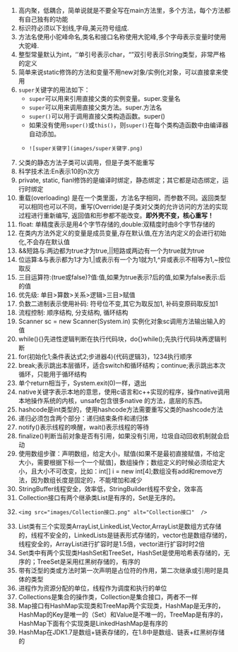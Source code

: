 1. 高内聚，低耦合，简单说就是不要全写在main方法里，多个方法，每个方法都有自己独有的功能
2. 标识符必须以下划线,字母,美元符号组成.
3. 方法名使用小驼峰命名,类名和接口名称使用大驼峰,多个字母表示变量时使用大驼峰.
4. 整型常量默认为int，‘’单引号表示char，“”双引号表示String类型，非常严格的定义
5. 简单来说static修饰的方法和变量不用new对象/实例化对象，可以直接拿来使用
6. `super`关键字的用法如下：
   - `super`可以用来引用直接父类的实例变量。super.变量名
   - `super`可以用来调用直接父类方法。super.方法名
   - `super()`可以用于调用直接父类构造函数。super()
   - 如果没有使用`super()`或`this()`，则`super()`在每个类构造函数中由编译器自动添加。
   -     ![super关键字](images/super关键字.png)
7. 父类的静态方法子类可以调用，但是子类不能重写
8. 科学技术法:En表示10的n次方
9. private, static, fianl修饰的是编译时绑定，静态绑定；其它都是动态绑定，运行时绑定
10. 重载(overloading) 是在一个类里面，方法名字相同，而参数不同。返回类型可以相同也可以不同，重写(Override)是子类对父类的允许访问的方法的实现过程进行重新编写, 返回值和形参都不能改变。**即外壳不变，核心重写！**
11. float: 单精度表示是用4个字节存储的,double:双精度时由8个字节存储的
12. 在类内方法外定义的变量是成员变量,存在默认值,在方法内定义的会进行初始化,不会存在默认值
13. &&短路与:两边都为true才为true,||短路或两边有一个为true就为true
14. 位运算:&与表示都为1才为1,|或表示有一个为1就为1,^异或表示不相等为1,~按位取反
15. 三目运算符:(true或false)?值:值,如果为true表示?后的值,如果为false表示:后的值
16. 优先级: 单目>算数>关系>逻辑>三目>赋值
17. 负数二进制表示使用补码: 符号位不变,其它为取反加1, 补码变原码取反加1
18. 流程控制: 顺序结构, 分支结构, 循环结构
19. Scanner sc = new Scanner(System.in) 实例化对象sc调用方法输出输入的值
20. while(){}先进性逻辑判断在执行代码块，do{}while();先执行代码块再逻辑判断
21. for(初始化1;条件表达式2;步进器4){代码逻辑3}，1234执行顺序
22. break;表示跳出本层循环，适合switch和循环结构；continue;表示跳出本次循环，只能用于循环结构
23. 单个return相当于，System.exit(0)一样，退出
24. native关键字表示本地的意思，使用c语言和c++实现的程序，操作native调用本地操作系统的内核，unsafe包含很多native 的方法，底层的东西。
25. hashcode是int类型的，使用hashcode方法需要重写父类的hashcode方法
26. 递归必须包含两个部分：递归结束条件和递归体
27. notify()表示线程的唤醒，wait()表示线程的等待
28. finalize()判断当前对象是否有引用，如果没有引用，垃圾自动回收机制就会启动
29. 使用数组步骤：声明数组，给定大小，赋值(如果不是最初直接赋值，不给定大小，需要根据下标一个一个赋值]，数组操作；数组定义的时候必须给定大小，且大小不可改变，比如：int[] i = new int[4];数组没有add和remove方法，因为数组长度是固定的，不能增加和减少
30. StringBuffer线程安全，效率低，StringBuilder线程不安全，效率高
31. Collection接口有两个继承类List是有序的，Set是无序的。
32.     <img src="images/Collection接口.png" alt="Collection接口"  />
33. List类有三个实现类ArrayList,LinkedList,Vector,ArrayList是数组方式存储的，线程不安全的，LinkedLists是链表形式存储的，vector也是数组存储的，线程安全的，ArrayList进行扩容时是1.5倍，vector进行扩容时时2倍
34. Set类中有两个实现类HashSet和TreeSet，HashSet是使用哈希表存储的，无序的；TreeSet是采用红黑树存储的，有序的
35. 带有泛型的类或方法时第一次声明是占位符的作用，第二次继承或引用时是具体的类型
36. 进程作为资源分配的单位，线程作为调度和执行的单位
37. Collections是集合的操作类，Collection是集合接口，两者不一样
38. Map接口有HashMap实现类和TreeMap两个实现类，HashMap是无序的，HashMap的Key是唯一的（Set）和Value是不唯一的，TreeMap是有序的，HashMap下面有个实现类是LinkedHashMap是有序的
39. HashMap在JDK1.7是数组+链表存储的，在1.8中是数组、链表+红黑树存储的

